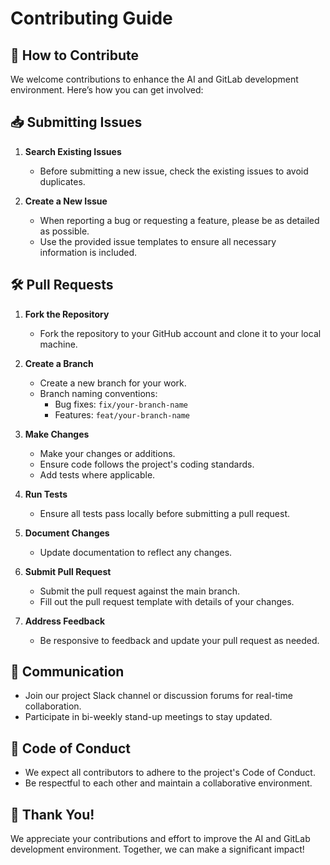 # Contributing Guide

## 🤝 How to Contribute

We welcome contributions to enhance the AI and GitLab development environment. Here’s how you can get involved:

## 📥 Submitting Issues

1. **Search Existing Issues**
   - Before submitting a new issue, check the existing issues to avoid duplicates.

2. **Create a New Issue**
   - When reporting a bug or requesting a feature, please be as detailed as possible.
   - Use the provided issue templates to ensure all necessary information is included.

## 🛠️ Pull Requests

1. **Fork the Repository**
   - Fork the repository to your GitHub account and clone it to your local machine.

2. **Create a Branch**
   - Create a new branch for your work.
   - Branch naming conventions:
     - Bug fixes: `fix/your-branch-name`
     - Features: `feat/your-branch-name`

3. **Make Changes**
   - Make your changes or additions.
   - Ensure code follows the project's coding standards.
   - Add tests where applicable.

4. **Run Tests**
   - Ensure all tests pass locally before submitting a pull request.

5. **Document Changes**
   - Update documentation to reflect any changes.

6. **Submit Pull Request**
   - Submit the pull request against the main branch.
   - Fill out the pull request template with details of your changes.

7. **Address Feedback**
   - Be responsive to feedback and update your pull request as needed.

## 💬 Communication

- Join our project Slack channel or discussion forums for real-time collaboration.
- Participate in bi-weekly stand-up meetings to stay updated.

## 📝 Code of Conduct

- We expect all contributors to adhere to the project's Code of Conduct.
- Be respectful to each other and maintain a collaborative environment.

## 🎉 Thank You!

We appreciate your contributions and effort to improve the AI and GitLab development environment. Together, we can make a significant impact!

